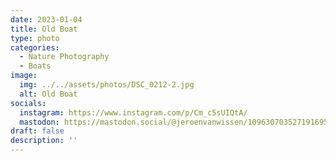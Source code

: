 ```yaml
---
date: 2023-01-04
title: Old Boat
type: photo
categories:
  - Nature Photography
  - Boats
image:
  img: ../../assets/photos/DSC_0212-2.jpg
  alt: Old Boat
socials:
  instagram: https://www.instagram.com/p/Cm_c5sUIQtA/
  mastodon: https://mastodon.social/@jeroenvanwissen/109630703527191695
draft: false
description: ''
---
```

